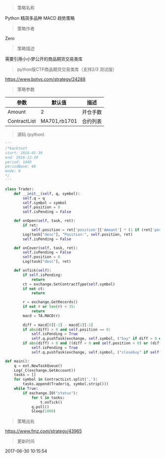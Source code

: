 
> 策略名称

Python  精简多品种 MACD 趋势策略

> 策略作者

Zero

> 策略描述

需要引用小小梦公开的商品期货交易类库

> python版CTP商品期货交易类库（支持2/3 测试版）

https://www.botvs.com/strategy/24288

> 策略参数



|参数|默认值|描述|
|----|----|----|
|Amount|2|开仓手数|
|ContractList|MA701,rb1701|合约列表|


> 源码 (python)

``` python
'''
/*backtest
start: 2016-01-30        
end: 2016-12-30           
period: 1440
periodBase: 60
mode: 0                 
*/
'''

class Trader:
    def __init__(self, q, symbol):
        self.q = q
        self.symbol = symbol
        self.position = 0
        self.isPending = False

    def onOpen(self, task, ret):
        if ret:
            self.position = ret['position']['Amount'] * (1 if (ret['position']['Type'] == PD_LONG or ret['position']['Type'] == PD_LONG_YD) else -1)
        Log(task["desc"], "Position:", self.position, ret)
        self.isPending = False

    def onCover(self, task, ret):
        self.isPending = False
        self.position = 0
        Log(task["desc"], ret)

    def onTick(self):
        if self.isPending:
            return
        ct = exchange.SetContractType(self.symbol)
        if not ct:
            return

        r = exchange.GetRecords()
        if not r or len(r) < 35:
            return
        macd = TA.MACD(r)
        
        diff = macd[0][-2] - macd[1][-2]
        if abs(diff) > 0 and self.position == 0:
            self.isPending = True
            self.q.pushTask(exchange, self.symbol, ("buy" if diff > 0 else "sell"), 1, self.onOpen)
        if abs(diff) > 0 and ((diff > 0 and self.position < 0) or (diff < 0 and self.position > 0)):
            self.isPending = True
            self.q.pushTask(exchange, self.symbol, ("closebuy" if self.position > 0 else "closesell"), 1, self.onCover)

def main():
    q = ext.NewTaskQueue()
    Log(_C(exchange.GetAccount))
    tasks = []
    for symbol in ContractList.split(','):
        tasks.append(Trader(q, symbol.strip()))
    while True:
        if exchange.IO("status"):
            for t in tasks:
                t.onTick()
            q.poll()
            Sleep(1000)
```

> 策略出处

https://www.fmz.com/strategy/43965

> 更新时间

2017-06-30 10:15:54
